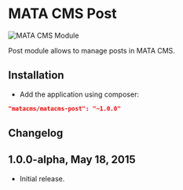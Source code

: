 MATA CMS Post
==========================================

![MATA CMS Module](https://s3-eu-west-1.amazonaws.com/qi-interactive/assets/mata-cms/gear-mata-logo%402x.png)


Post module allows to manage posts in MATA CMS.


Installation
------------

- Add the application using composer: 

```json
"matacms/matacms-post": "~1.0.0"
```

Changelog
---------

## 1.0.0-alpha, May 18, 2015

- Initial release.
